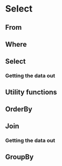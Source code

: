 # Select

## From

## Where

## Select

### Getting the data out

## Utility functions

## OrderBy

## Join

### Getting the data out

## GroupBy
